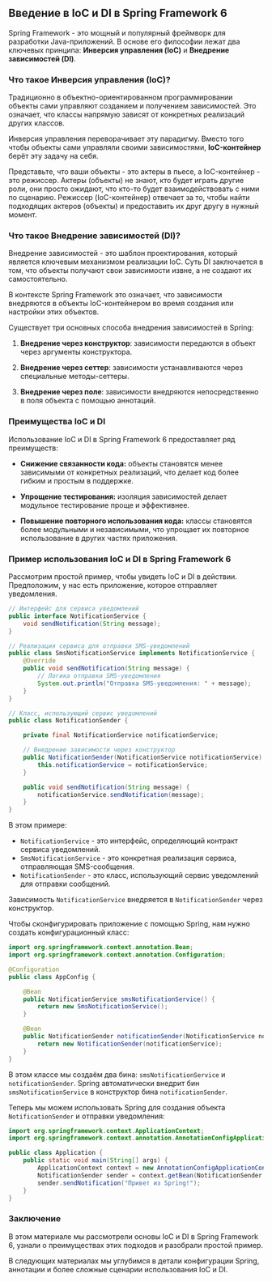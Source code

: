 ## Введение в IoC и DI в Spring Framework 6

Spring Framework - это мощный и популярный фреймворк для разработки Java-приложений. В основе его философии лежат два ключевых принципа: **Инверсия управления (IoC)** и **Внедрение зависимостей (DI)**. 

### Что такое Инверсия управления (IoC)?

Традиционно в объектно-ориентированном программировании объекты сами управляют созданием и получением зависимостей. Это означает, что классы напрямую зависят от конкретных реализаций других классов.

Инверсия управления переворачивает эту парадигму. Вместо того чтобы объекты сами управляли своими зависимостями, **IoC-контейнер** берёт эту задачу на себя. 

Представьте, что ваши объекты - это актеры в пьесе, а IoC-контейнер - это режиссер.  Актеры (объекты) не знают, кто будет играть другие роли, они просто ожидают, что кто-то будет взаимодействовать с ними по сценарию. Режиссер (IoC-контейнер) отвечает за то, чтобы найти подходящих актеров (объекты) и предоставить их друг другу в нужный момент.

### Что такое Внедрение зависимостей (DI)?

Внедрение зависимостей - это шаблон проектирования, который является ключевым механизмом реализации IoC.  Суть DI заключается в том, что объекты получают свои зависимости извне, а не создают их самостоятельно. 

В контексте Spring Framework это означает, что зависимости внедряются в объекты IoC-контейнером во время создания или настройки этих объектов.

Существует три основных способа внедрения зависимостей в Spring:

1. **Внедрение через конструктор**: зависимости передаются в объект через аргументы конструктора.

2. **Внедрение через сеттер**: зависимости устанавливаются через специальные методы-сеттеры.

3. **Внедрение через поле**: зависимости внедряются непосредственно в поля объекта с помощью аннотаций.

### Преимущества IoC и DI

Использование IoC и DI в Spring Framework 6 предоставляет ряд преимуществ:

* **Снижение связанности кода:** объекты становятся менее зависимыми от конкретных реализаций, что делает код более гибким и простым в поддержке.

* **Упрощение тестирования:**  изоляция зависимостей делает модульное тестирование проще и эффективнее.

* **Повышение повторного использования кода:**  классы становятся более модульными и независимыми, что упрощает их повторное использование в других частях приложения.

### Пример использования IoC и DI в Spring Framework 6

Рассмотрим простой пример, чтобы увидеть IoC и DI в действии. Предположим, у нас есть приложение, которое отправляет уведомления. 

```java
// Интерфейс для сервиса уведомлений
public interface NotificationService {
    void sendNotification(String message);
}

// Реализация сервиса для отправки SMS-уведомлений
public class SmsNotificationService implements NotificationService {
    @Override
    public void sendNotification(String message) {
        // Логика отправки SMS-уведомления
        System.out.println("Отправка SMS-уведомления: " + message);
    }
}

// Класс, использующий сервис уведомлений
public class NotificationSender {

    private final NotificationService notificationService;

    // Внедрение зависимости через конструктор
    public NotificationSender(NotificationService notificationService) {
        this.notificationService = notificationService;
    }

    public void sendNotification(String message) {
        notificationService.sendNotification(message);
    }
}
```

В этом примере:

* `NotificationService` - это интерфейс, определяющий контракт сервиса уведомлений.
* `SmsNotificationService` - это конкретная реализация сервиса, отправляющая SMS-сообщения.
* `NotificationSender` - это класс, использующий сервис уведомлений для отправки сообщений. 

Зависимость `NotificationService` внедряется в `NotificationSender` через конструктор. 

Чтобы сконфигурировать приложение с помощью Spring, нам нужно создать конфигурационный класс:

```java
import org.springframework.context.annotation.Bean;
import org.springframework.context.annotation.Configuration;

@Configuration
public class AppConfig {

    @Bean
    public NotificationService smsNotificationService() {
        return new SmsNotificationService();
    }

    @Bean
    public NotificationSender notificationSender(NotificationService notificationService) {
        return new NotificationSender(notificationService);
    }
}
```

В этом классе мы создаём два бина: `smsNotificationService` и `notificationSender`. Spring автоматически внедрит бин `smsNotificationService` в конструктор бина `notificationSender`.

Теперь мы можем использовать Spring для создания объекта `NotificationSender` и отправки уведомления:

```java
import org.springframework.context.ApplicationContext;
import org.springframework.context.annotation.AnnotationConfigApplicationContext;

public class Application {
    public static void main(String[] args) {
        ApplicationContext context = new AnnotationConfigApplicationContext(AppConfig.class);
        NotificationSender sender = context.getBean(NotificationSender.class);
        sender.sendNotification("Привет из Spring!");
    }
}
```

### Заключение

В этом материале мы рассмотрели основы IoC и DI в Spring Framework 6, узнали о преимуществах этих подходов и разобрали простой пример. 

В следующих материалах мы углубимся в детали конфигурации Spring, аннотации и более сложные сценарии использования IoC и DI. 
